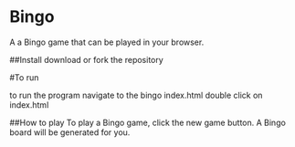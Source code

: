 # Bingo
A a Bingo game that can be played in your browser.

##Install
download or fork the repository

#To run

to run the program navigate to the bingo index.html
double click on index.html

##How to play
To play a Bingo game, click the new game button. A Bingo board will be generated for you.

